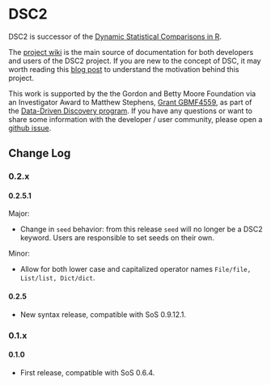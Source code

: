 # DSC2
DSC2 is successor of the [Dynamic Statistical Comparisons in R](https://github.com/stephens999/dscr).

The [project wiki](https://stephenslab.github.io/dsc-wiki) is the main source of documentation for both developers and users of the DSC2 project. If you are new to the concept of DSC, it may worth reading this [blog post](http://stephens999.github.io/blog/2014/10/Data-Driven-Discovery.html) to understand the motivation behind this project.

This work is supported by the the Gordon and Betty Moore Foundation via an Investigator Award to Matthew Stephens, [Grant GBMF4559](https://www.moore.org/grants/list/GBMF4559), as part of the [Data-Driven Discovery program](https://www.moore.org/programs/science/data-driven-discovery). If you have any questions or want to share some information with the developer / user community, please open a [github issue](https://github.com/stephenslab/dsc2/issues).

## Change Log

### 0.2.x

#### 0.2.5.1

Major:

* Change in `seed` behavior: from this release `seed` will no longer be a DSC2 keyword. Users are responsible to set seeds on their own.

Minor:

* Allow for both lower case and capitalized operator names `File/file, List/list, Dict/dict`.

#### 0.2.5

* New syntax release, compatible with SoS 0.9.12.1.

### 0.1.x

#### 0.1.0
* First release, compatible with SoS 0.6.4.
